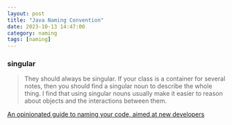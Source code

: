 ```yaml
---
layout: post
title: "Java Naming Convention"
date: 2023-10-13 14:47:00
category: naming
tags: [naming]
---
```


### singular
> They should always be singular. If your class is a container for several notes, then you should find a singular noun to describe the whole thing. I find that using singular nouns usually make it easier to reason about objects and the interactions between them.  

[An opinionated guide to naming your code, aimed at new developers](https://medium.com/swlh/an-opinionated-guide-to-naming-your-code-aimed-at-new-developers-6f769d60e098)


[jekyll]: http://jekyllrb.com
[jekyll-gh]: https://github.com/jekyll/jekyll
[jekyll-help]: https://github.com/jekyll/jekyll-help


